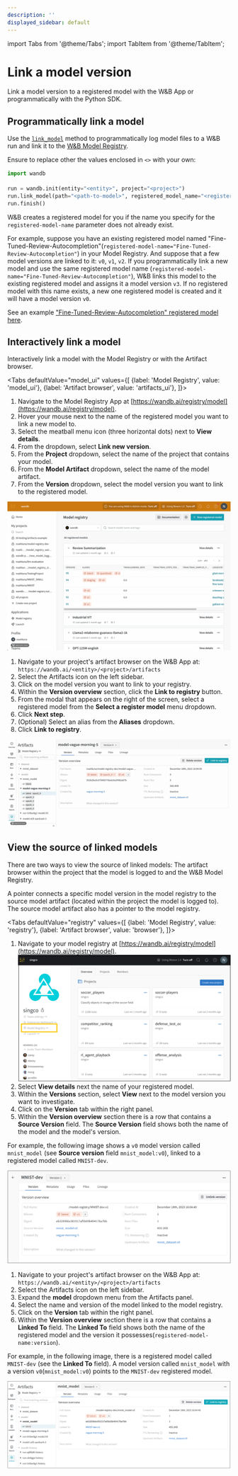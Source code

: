 ```yaml
---
description: ''
displayed_sidebar: default
---
```

import Tabs from '@theme/Tabs';
import TabItem from '@theme/TabItem';

# Link a model version

Link a model version to a registered model with the W&B App or programmatically with the Python SDK.

## Programmatically link a model

Use the [`link_model`](../../ref/python/run.md#link_model) method to programmatically log model files to a W&B run and link it to the [W&B Model Registry](./intro.md). 

Ensure to replace other the values enclosed in `<>` with your own:

```python
import wandb

run = wandb.init(entity="<entity>", project="<project>")
run.link_model(path="<path-to-model>", registered_model_name="<registered-model-name>")
run.finish()
```

W&B creates a registered model for you if the name you specify for the `registered-model-name` parameter does not already exist. 

For example, suppose you have an existing registered model named "Fine-Tuned-Review-Autocompletion"(`registered-model-name="Fine-Tuned-Review-Autocompletion"`) in your Model Registry. And suppose that a few model versions are linked to it: `v0`, `v1`, `v2`. If you programmatically link a new model and use the same registered model name (`registered-model-name="Fine-Tuned-Review-Autocompletion"`), W&B links this model to the existing registered model and assigns it a model version `v3`. If no registered model with this name exists, a new one registered model is created and it will have a model version `v0`.

See an example ["Fine-Tuned-Review-Autocompletion" registered model here](https://wandb.ai/reviewco/registry/model?selectionPath=reviewco%2Fmodel-registry%2FFinetuned-Review-Autocompletion&view=all-models).

## Interactively link a model
Interactively link a model with the Model Registry or with the Artifact browser.

<Tabs
  defaultValue="model_ui"
  values={[
    {label: 'Model Registry', value: 'model_ui'},
    {label: 'Artifact browser', value: 'artifacts_ui'},
  ]}>
  <TabItem value="model_ui">

1. Navigate to the Model Registry App at [https://wandb.ai/registry/model](https://wandb.ai/registry/model).
2. Hover your mouse next to the name of the registered model you want to link a new model to. 
3. Select the meatball menu icon (three horizontal dots) next to  **View details**.
4. From the dropdown, select **Link new version**.
5. From the **Project** dropdown, select the name of the project that contains your model. 
6. From the **Model Artifact** dropdown, select the name of the model artifact. 
7. From the **Version** dropdown, select the model version you want to link to the registered model.

![](/images/models/link_model_wmodel_reg.gif)

  </TabItem>
  <TabItem value="artifacts_ui">

1. Navigate to your project's artifact browser on the W&B App at: `https://wandb.ai/<entity>/<project>/artifacts`
2. Select the Artifacts icon on the left sidebar.
3. Click on the model version you want to link to your registry.
4. Within the **Version overview** section, click the **Link to registry** button.
5. From the modal that appears on the right of the screen, select a registered model from the **Select a register model** menu dropdown. 
6. Click **Next step**.
7. (Optional) Select an alias from the **Aliases** dropdown. 
8. Click **Link to registry**. 

![](/images/models/manual_linking.gif)

  </TabItem>
</Tabs>





## View the source of linked models

There are two ways to view the source of linked models: The artifact browser within the project that the model is logged to and the W&B Model Registry.

A pointer connects a specific model version in the model registry to the source model artifact (located within the project the model is logged to). The source model artifact also has a pointer to the model registry.

<Tabs
  defaultValue="registry"
  values={[
    {label: 'Model Registry', value: 'registry'},
    {label: 'Artifact browser', value: 'browser'},
  ]}>
  <TabItem value="registry">

1. Navigate to your model registry at [https://wandb.ai/registry/model](https://wandb.ai/registry/model).
![](/images/models/create_registered_model_1.png)
2. Select **View details** next the name of your registered model.
3. Within the **Versions** section, select **View** next to the model version you want to investigate.
4. Click on the **Version** tab within the right panel.
5. Within the **Version overview** section there is a row that contains a **Source Version** field. The **Source Version** field shows both the name of the model and the model's version.

For example, the following image shows a `v0` model version called `mnist_model` (see **Source version** field `mnist_model:v0`), linked to a registered model called `MNIST-dev`.

![](/images/models/view_linked_model_registry.png)

  </TabItem>
  <TabItem value="browser">

1. Navigate to your project's artifact browser on the W&B App at: `https://wandb.ai/<entity>/<project>/artifacts`
2. Select the Artifacts icon on the left sidebar.
3. Expand the **model** dropdown menu from the Artifacts panel.
4. Select the name and version of the model linked to the model registry.
5. Click on the **Version** tab within the right panel.
6. Within the **Version overview** section there is a row that contains a **Linked To** field. The **Linked To** field shows both the name of the registered model and the version it possesses(`registered-model-name:version`). 

For example, in the following image, there is a registered model called `MNIST-dev` (see the **Linked To** field). A model version called `mnist_model` with a version `v0`(`mnist_model:v0`) points to the `MNIST-dev` registered model.


![](/images/models/view_linked_model_artifacts_browser.png)


  </TabItem>
</Tabs>